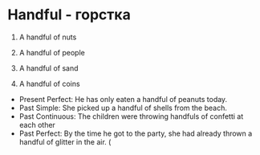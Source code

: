 # Handful - горстка

1. A handful of nuts

2. A handful of people

3. A handful of sand

4. A handful of coins

- Present Perfect: He has only eaten a handful of peanuts today.
- Past Simple: She picked up a handful of shells from the beach.
- Past Continuous: The children were throwing handfuls of confetti at each other
- Past Perfect: By the time he got to the party, she had already thrown a handful of glitter in the air. (
